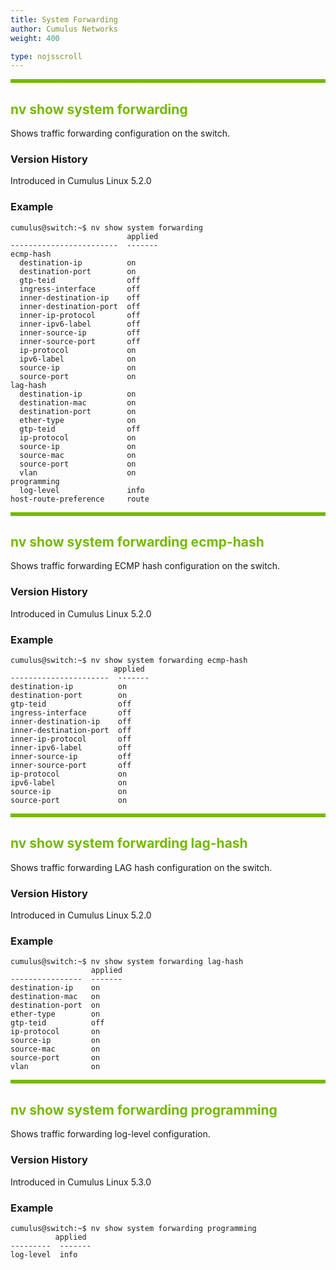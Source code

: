 ```yaml
---
title: System Forwarding
author: Cumulus Networks
weight: 400

type: nojsscroll
---
```

<style>
h { color: RGB(118,185,0)}
</style>
<HR STYLE="BORDER: DASHED RGB(118,185,0) 0.5PX;BACKGROUND-COLOR: RGB(118,185,0);HEIGHT: 4.0PX;"/>

## <h>nv show system forwarding</h>

Shows traffic forwarding configuration on the switch.

### Version History

Introduced in Cumulus Linux 5.2.0

### Example

```
cumulus@switch:~$ nv show system forwarding
                          applied
------------------------  -------
ecmp-hash                        
  destination-ip          on     
  destination-port        on     
  gtp-teid                off    
  ingress-interface       off    
  inner-destination-ip    off    
  inner-destination-port  off    
  inner-ip-protocol       off    
  inner-ipv6-label        off    
  inner-source-ip         off    
  inner-source-port       off    
  ip-protocol             on     
  ipv6-label              on     
  source-ip               on     
  source-port             on     
lag-hash                         
  destination-ip          on     
  destination-mac         on     
  destination-port        on     
  ether-type              on     
  gtp-teid                off    
  ip-protocol             on     
  source-ip               on     
  source-mac              on     
  source-port             on     
  vlan                    on     
programming                      
  log-level               info   
host-route-preference     route 
```

<HR STYLE="BORDER: DASHED RGB(118,185,0) 0.5PX;BACKGROUND-COLOR: RGB(118,185,0);HEIGHT: 4.0PX;"/>

## <h>nv show system forwarding ecmp-hash</h>

Shows traffic forwarding ECMP hash configuration on the switch.

### Version History

Introduced in Cumulus Linux 5.2.0

### Example

```
cumulus@switch:~$ nv show system forwarding ecmp-hash
                       applied
----------------------  -------
destination-ip          on     
destination-port        on     
gtp-teid                off    
ingress-interface       off    
inner-destination-ip    off    
inner-destination-port  off    
inner-ip-protocol       off    
inner-ipv6-label        off    
inner-source-ip         off    
inner-source-port       off    
ip-protocol             on     
ipv6-label              on     
source-ip               on     
source-port             on  
```

<HR STYLE="BORDER: DASHED RGB(118,185,0) 0.5PX;BACKGROUND-COLOR: RGB(118,185,0);HEIGHT: 4.0PX;"/>

## <h>nv show system forwarding lag-hash</h>

Shows traffic forwarding LAG hash configuration on the switch.

### Version History

Introduced in Cumulus Linux 5.2.0

### Example

```
cumulus@switch:~$ nv show system forwarding lag-hash
                  applied
----------------  -------
destination-ip    on     
destination-mac   on     
destination-port  on     
ether-type        on     
gtp-teid          off    
ip-protocol       on     
source-ip         on     
source-mac        on     
source-port       on     
vlan              on
```

<HR STYLE="BORDER: DASHED RGB(118,185,0) 0.5PX;BACKGROUND-COLOR: RGB(118,185,0);HEIGHT: 4.0PX;"/>

## <h>nv show system forwarding programming</h>

Shows traffic forwarding log-level configuration.

### Version History

Introduced in Cumulus Linux 5.3.0

### Example

```
cumulus@switch:~$ nv show system forwarding programming
          applied
---------  -------
log-level  info
```
